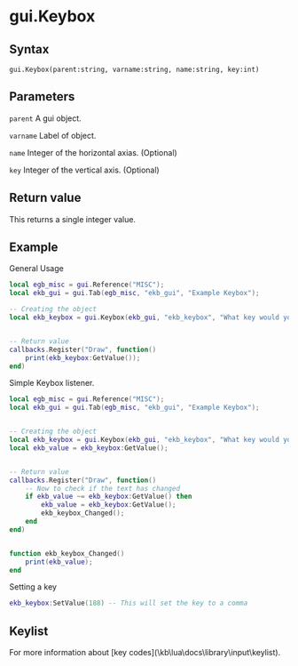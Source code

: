 # gui.Keybox

## Syntax
```
gui.Keybox(parent:string, varname:string, name:string, key:int)
```

## Parameters
```parent``` A gui object.

```varname``` Label of object.

```name``` Integer of the horizontal axias. (Optional)

```key``` Integer of the vertical axis. (Optional)

## Return value
This returns a single integer value.


## Example
General Usage
```lua
local egb_misc = gui.Reference("MISC");
local ekb_gui = gui.Tab(egb_misc, "ekb_gui", "Example Keybox");

-- Creating the object
local ekb_keybox = gui.Keybox(ekb_gui, "ekb_keybox", "What key would you like", 0);


-- Return value
callbacks.Register("Draw", function()
	print(ekb_keybox:GetValue());
end)

```

Simple Keybox listener.
```lua
local egb_misc = gui.Reference("MISC");
local ekb_gui = gui.Tab(egb_misc, "ekb_gui", "Example Keybox");


-- Creating the object
local ekb_keybox = gui.Keybox(ekb_gui, "ekb_keybox", "What key would you like", 0);
local ekb_value = ekb_keybox:GetValue();


-- Return value
callbacks.Register("Draw", function()
	-- Now to check if the text has changed
	if ekb_value ~= ekb_keybox:GetValue() then
		ekb_value = ekb_keybox:GetValue();
		ekb_keybox_Changed();
	end
end)


function ekb_keybox_Changed()
	print(ekb_value);
end
```

Setting a key
```lua
ekb_keybox:SetValue(188) -- This will set the key to a comma
```

## Keylist
For more information about [key codes](\kb\lua\docs\library\input\keylist\).
